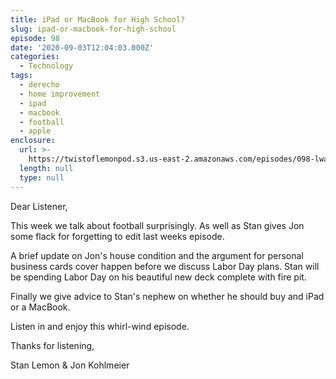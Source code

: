 ```yaml
---
title: iPad or MacBook for High School?
slug: ipad-or-macbook-for-high-school
episode: 98
date: '2020-09-03T12:04:03.000Z'
categories:
  - Technology
tags:
  - derecho
  - home improvement
  - ipad
  - macbook
  - football
  - apple
enclosure:
  url: >-
    https://twistoflemonpod.s3.us-east-2.amazonaws.com/episodes/098-lwatol-20200903.mp3
  length: null
  type: null
---
```


Dear Listener,

This week we talk about football surprisingly. As well as Stan gives Jon some flack for forgetting to edit last weeks episode.

A brief update on Jon's house condition and the argument for personal business cards cover happen before we discuss Labor Day plans. Stan will be spending Labor Day on his beautiful new deck complete with fire pit.

Finally we give advice to Stan's nephew on whether he should buy and iPad or a MacBook.

Listen in and enjoy this whirl-wind episode.

Thanks for listening,

Stan Lemon & Jon Kohlmeier
